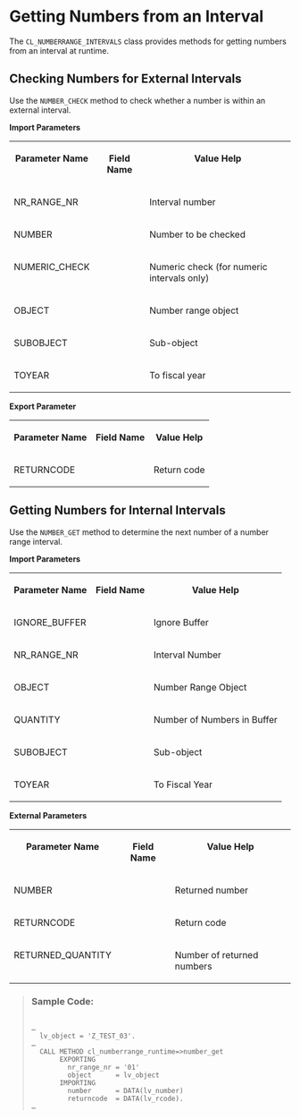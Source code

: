 <!-- loioc9b48a1983ab4c8db00bd3bd8f63632c -->

# Getting Numbers from an Interval

The `CL_NUMBERRANGE_INTERVALS` class provides methods for getting numbers from an interval at runtime.



<a name="loioc9b48a1983ab4c8db00bd3bd8f63632c__section_byp_xhf_gjb"/>

## Checking Numbers for External Intervals

Use the `NUMBER_CHECK` method to check whether a number is within an external interval.

**Import Parameters**


<table>
<tr>
<th valign="top">

Parameter Name



</th>
<th valign="top">

Field Name



</th>
<th valign="top">

Value Help



</th>
</tr>
<tr>
<td valign="top">

NR\_RANGE\_NR



</td>
<td valign="top">

 



</td>
<td valign="top">

Interval number



</td>
</tr>
<tr>
<td valign="top">

NUMBER



</td>
<td valign="top">

 



</td>
<td valign="top">

Number to be checked



</td>
</tr>
<tr>
<td valign="top">

NUMERIC\_CHECK



</td>
<td valign="top">

 



</td>
<td valign="top">

Numeric check \(for numeric intervals only\)



</td>
</tr>
<tr>
<td valign="top">

OBJECT



</td>
<td valign="top">

 



</td>
<td valign="top">

Number range object



</td>
</tr>
<tr>
<td valign="top">

SUBOBJECT



</td>
<td valign="top">

 



</td>
<td valign="top">

Sub-object



</td>
</tr>
<tr>
<td valign="top">

TOYEAR



</td>
<td valign="top">

 



</td>
<td valign="top">

To fiscal year



</td>
</tr>
</table>

**Export Parameter**


<table>
<tr>
<th valign="top">

Parameter Name



</th>
<th valign="top">

Field Name



</th>
<th valign="top">

Value Help



</th>
</tr>
<tr>
<td valign="top">

RETURNCODE



</td>
<td valign="top">

 



</td>
<td valign="top">

Return code



</td>
</tr>
</table>



<a name="loioc9b48a1983ab4c8db00bd3bd8f63632c__section_ddq_z3f_gjb"/>

## Getting Numbers for Internal Intervals

Use the `NUMBER_GET` method to determine the next number of a number range interval.

**Import Parameters**


<table>
<tr>
<th valign="top">

Parameter Name



</th>
<th valign="top">

Field Name



</th>
<th valign="top">

Value Help



</th>
</tr>
<tr>
<td valign="top">

IGNORE\_BUFFER



</td>
<td valign="top">

 



</td>
<td valign="top">

Ignore Buffer



</td>
</tr>
<tr>
<td valign="top">

NR\_RANGE\_NR



</td>
<td valign="top">

 



</td>
<td valign="top">

Interval Number



</td>
</tr>
<tr>
<td valign="top">

OBJECT



</td>
<td valign="top">

 



</td>
<td valign="top">

Number Range Object



</td>
</tr>
<tr>
<td valign="top">

QUANTITY



</td>
<td valign="top">

 



</td>
<td valign="top">

Number of Numbers in Buffer



</td>
</tr>
<tr>
<td valign="top">

SUBOBJECT



</td>
<td valign="top">

 



</td>
<td valign="top">

Sub-object



</td>
</tr>
<tr>
<td valign="top">

TOYEAR



</td>
<td valign="top">

 



</td>
<td valign="top">

To Fiscal Year



</td>
</tr>
</table>

**External Parameters**


<table>
<tr>
<th valign="top">

Parameter Name



</th>
<th valign="top">

Field Name



</th>
<th valign="top">

Value Help



</th>
</tr>
<tr>
<td valign="top">

NUMBER



</td>
<td valign="top">

 



</td>
<td valign="top">

Returned number



</td>
</tr>
<tr>
<td valign="top">

RETURNCODE



</td>
<td valign="top">

 



</td>
<td valign="top">

Return code



</td>
</tr>
<tr>
<td valign="top">

RETURNED\_QUANTITY



</td>
<td valign="top">

 



</td>
<td valign="top">

Number of returned numbers



</td>
</tr>
</table>

> ### Sample Code:  
> ```
> 
> …
>   lv_object = 'Z_TEST_03'.
> …
>   CALL METHOD cl_numberrange_runtime=>number_get
>        EXPORTING
>          nr_range_nr = '01'
>          object      = lv_object
>        IMPORTING
>          number      = DATA(lv_number)
>          returncode  = DATA(lv_rcode).
> …
> 
> ```

